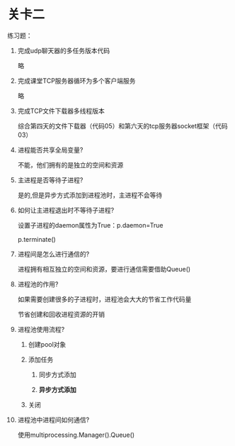 # 关卡二

练习题：

1. 完成udp聊天器的多任务版本代码

   略

2. 完成课堂TCP服务器循环为多个客户端服务

   略

3. 完成TCP文件下载器多线程版本

   综合第四天的文件下载器（代码05）和第六天的tcp服务器socket框架（代码03）

4. 进程能否共享全局变量?

   不能，他们拥有的是独立的空间和资源

5. 主进程是否等待子进程?

   是的,但是异步方式添加到进程池时，主进程不会等待

6. 如何让主进程退出时不等待子进程?

   设置子进程的daemon属性为True：p.daemon=True

   p.terminate\(\)

7. 进程间是怎么进行通信的?

   进程拥有相互独立的空间和资源，要进行通信需要借助Queue\(\)

8. 进程池的作用?

   如果需要创建很多的子进程时，进程池会大大的节省工作代码量

   节省创建和回收进程资源的开销

9. 进程池使用流程?

   1. 创建pool对象

   2. 添加任务

      1. 同步方式添加

      2. **异步方式添加**

   3. 关闭

10. 进程池中进程间如何通信?

    使用multiprocessing.Manager\(\).Queue\(\)



